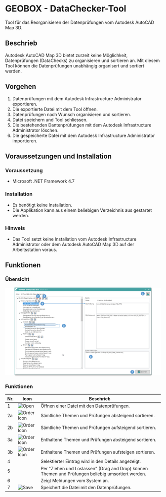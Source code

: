 # GEOBOX - DataChecker-Tool
Tool für das Reorganisieren der Datenprüfungen vom Autodesk AutoCAD Map 3D.

## Beschrieb
Autodesk AutoCAD Map 3D bietet zurzeit keine Möglichkeit, Datenprüfungen (DataChecks) zu organisieren und sortieren an.
Mit diesem Tool können die Datenprüfungen unabhängig organisert und sortiert werden.

## Vorgehen
1. Datenprüfungen mit dem Autodesk Infrastructure Administrator exportieren.
2. Die exportierte Datei mit dem Tool öffnen.
3. Datenprüfungen nach Wunsch organisieren und sortieren.
4. Datei speichern und Tool schliessen.
5. Die bestehenden Dantenprüfungen mit dem Autodesk Infrastructure Administrator löschen.
6. Die gespeicherte Datei mit dem Autodesk Infrastructure Administrator importieren.

## Voraussetzungen und Installation
### Voraussetzung
- Microsoft .NET Framework 4.7

### Installation
- Es benötigt keine Installation.
- Die Applikation kann aus einem beliebigen Verzeichnis aus gestartet werden.

### Hinweis
- Das Tool setzt keine Installation vom Autodesk Infrastructure Administrator oder dem Autodesk AutoCAD Map 3D auf der Arbeitsstation voraus.

## Funktionen
### Übersicht
![](https://github.com/geoboxag/GEOBOX.OSC.IM.DataCheckerTool/raw/master/_images/overview.png)

### Funktionen
| Nr. | Icon     | Beschrieb |
|-----|----------|-----------|
| 1   | ![][i1]  | Öffnen einer Datei mit den Datenprüfungen.           |
| 2a  | ![][i2a] | Sämtliche Themen und Prüfungen absteigend sortieren. |
| 2b  | ![][i2b] | Sämtliche Themen und Prüfungen aufsteigend sortieren.|
| 3a  | ![][i3a] | Enthaltene Themen und Prüfungen absteigend sortieren.|
| 3b  | ![][i3b] | Enthaltene Themen und Prüfungen aufsteigen sortieren.|
| 4   |          | Selektierter Eintrag wird in den Details angezeigt.  |
| 5   |          | Per "Ziehen und Loslassen" (Drag and Drop) können Themen und Prüfungen beliebig umsortiert werden. |
| 6   |          | Zeigt Meldungen vom System an.                       |
| 7   | ![][i7]  | Speichert die Datei mit den Datenprüfungen.          |


[i1]:  https://github.com/geoboxag/GEOBOX.OSC.IM.DataCheckerTool/raw/master/_images/gbGenOpen24.png "Open"
[i7]:  https://github.com/geoboxag/GEOBOX.OSC.IM.DataCheckerTool/raw/master/_images/gbGenSave24.png "Save"

[i2a]:  https://github.com/geoboxag/GEOBOX.OSC.IM.DataCheckerTool/raw/master/_images/gbSortAllAsc16.png "Order Icon"
[i2b]:  https://github.com/geoboxag/GEOBOX.OSC.IM.DataCheckerTool/raw/master/_images/gbSortAllDesc16.png "Order Icon"
[i3a]:  https://github.com/geoboxag/GEOBOX.OSC.IM.DataCheckerTool/raw/master/_images/gbSortAsc16.png "Order Icon"
[i3b]:  https://github.com/geoboxag/GEOBOX.OSC.IM.DataCheckerTool/raw/master/_images/gbSortDesc16.png "Order Icon"
